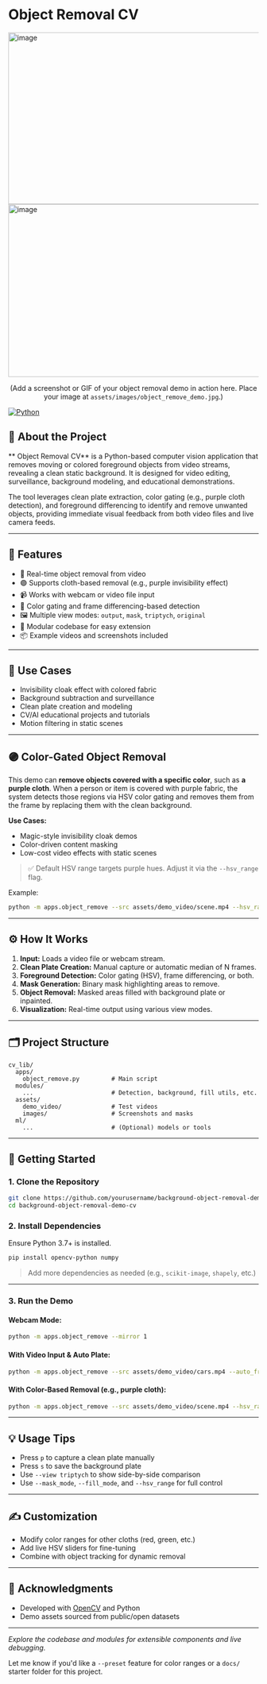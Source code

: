 # Object Removal CV

<img width="548" height="346" alt="image" src="https://github.com/user-attachments/assets/4c0cdc73-b1a1-4d29-a6af-b56f170eedef" />
<img width="656" height="348" alt="image" src="https://github.com/user-attachments/assets/6ab7cfaa-902c-4889-a2fe-ad36ee5deeac" />


<p align="center">(Add a screenshot or GIF of your object removal demo in action here. Place your image at <code>assets/images/object_remove_demo.jpg</code>.)</p>

[![Python](https://img.shields.io/badge/python-3.7%2B-blue.svg)](https://www.python.org/)

## 🧼 About the Project

** Object Removal CV** is a Python-based computer vision application that removes moving or colored foreground objects from video streams, revealing a clean static background. It is designed for video editing, surveillance, background modeling, and educational demonstrations.

The tool leverages clean plate extraction, color gating (e.g., purple cloth detection), and foreground differencing to identify and remove unwanted objects, providing immediate visual feedback from both video files and live camera feeds.

---

## 🎯 Features

- 🧹 Real-time object removal from video
- 🟣 Supports cloth-based removal (e.g., purple invisibility effect)
- 📹 Works with webcam or video file input
- 🎨 Color gating and frame differencing-based detection
- 🖼️ Multiple view modes: `output`, `mask`, `triptych`, `original`
- 🧩 Modular codebase for easy extension
- 📦 Example videos and screenshots included

---

## 🧠 Use Cases

- Invisibility cloak effect with colored fabric
- Background subtraction and surveillance
- Clean plate creation and modeling
- CV/AI educational projects and tutorials
- Motion filtering in static scenes

---

## 🟣 Color-Gated Object Removal

This demo can **remove objects covered with a specific color**, such as **a purple cloth**. When a person or item is covered with purple fabric, the system detects those regions via HSV color gating and removes them from the frame by replacing them with the clean background.

**Use Cases:**
- Magic-style invisibility cloak demos  
- Color-driven content masking  
- Low-cost video effects with static scenes  

> ✅ Default HSV range targets purple hues. Adjust it via the `--hsv_range` flag.

Example:

```bash
python -m apps.object_remove --src assets/demo_video/scene.mp4 --hsv_range purple 120 40 40 160 255 255 --mirror 0
````

---

## ⚙️ How It Works

1. **Input:** Loads a video file or webcam stream.
2. **Clean Plate Creation:** Manual capture or automatic median of N frames.
3. **Foreground Detection:** Color gating (HSV), frame differencing, or both.
4. **Mask Generation:** Binary mask highlighting areas to remove.
5. **Object Removal:** Masked areas filled with background plate or inpainted.
6. **Visualization:** Real-time output using various view modes.

---

## 🗂️ Project Structure

```
cv_lib/
  apps/
    object_remove.py         # Main script
  modules/
    ...                      # Detection, background, fill utils, etc.
  assets/
    demo_video/              # Test videos
    images/                  # Screenshots and masks
  ml/
    ...                      # (Optional) models or tools
```

---

## 🚀 Getting Started

### 1. Clone the Repository

```bash
git clone https://github.com/yourusername/background-object-removal-demo-cv.git
cd background-object-removal-demo-cv
```

### 2. Install Dependencies

Ensure Python 3.7+ is installed.

```bash
pip install opencv-python numpy
```

> Add more dependencies as needed (e.g., `scikit-image`, `shapely`, etc.)

---

### 3. Run the Demo

#### Webcam Mode:

```bash
python -m apps.object_remove --mirror 1
```

#### With Video Input & Auto Plate:

```bash
python -m apps.object_remove --src assets/demo_video/cars.mp4 --auto_frames 30 --mirror 0
```

#### With Color-Based Removal (e.g., purple cloth):

```bash
python -m apps.object_remove --src assets/demo_video/scene.mp4 --hsv_range purple 120 40 40 160 255 255 --mirror 0
```

---

## 💡 Usage Tips

* Press `p` to capture a clean plate manually
* Press `s` to save the background plate
* Use `--view triptych` to show side-by-side comparison
* Use `--mask_mode`, `--fill_mode`, and `--hsv_range` for full control

---

## ✍️ Customization

* Modify color ranges for other cloths (red, green, etc.)
* Add live HSV sliders for fine-tuning
* Combine with object tracking for dynamic removal

---

## 🙏 Acknowledgments

* Developed with [OpenCV](https://opencv.org/) and Python
* Demo assets sourced from public/open datasets

---

*Explore the codebase and modules for extensible components and live debugging.*

Let me know if you'd like a `--preset` feature for color ranges or a `docs/` starter folder for this project.
```
